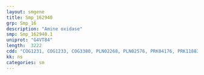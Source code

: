 ```yaml
---
layout: smgene
title: Smp_162940
grp: Smp_16
description: "Amine oxidase"
smp: Smp_162940.1
uniprot: "G4VT84"
length:  3222
cdd: "COG1231, COG1233, COG3380, PLN02268, PLN02576, PRK04176, PRK11883, TIGR02733, TIGR02734, cl21454, pfam01266, pfam01593, pfam13450"
kk: ns
categories: sm
---
```

